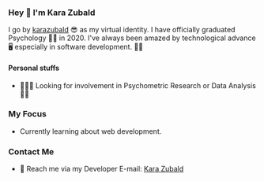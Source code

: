 ### Hey 👋 I'm Kara Zubald

I go by [karazubald](mailto:karazubald@gmail.com) 😎 as my virtual identity. I have officially graduated Psychology 👨‍🎓 in 2020. I've always been amazed by technological advance 🖥️ especially in software development. 👨‍💻

#### Personal stuffs
- 🧑‍🤝‍🧑 Looking for involvement in Psychometric Research or Data Analysis 👨‍🔬

### My Focus

- Currently learning about web development.

### Contact Me
- 📧 Reach me via my Developer E-mail: [Kara Zubald](mailto:karazubald@gmail.com)

